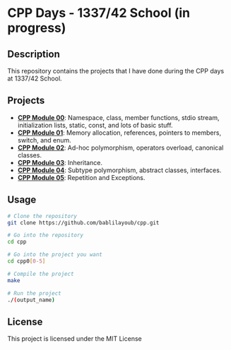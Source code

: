 # CPP Days - 1337/42 School (in progress)

## Description
This repository contains the projects that I have done during the CPP days at 1337/42 School.

## Projects
- [**CPP Module 00**](./cpp00): Namespace, class, member functions, stdio stream, initialization lists, static, const, and lots of basic stuff.
- [**CPP Module 01**](./cpp01): Memory allocation, references, pointers to members, switch, and enum.
- [**CPP Module 02**](./cpp02): Ad-hoc polymorphism, operators overload, canonical classes.
- [**CPP Module 03**](./cpp03): Inheritance.
- [**CPP Module 04**](./cpp04): Subtype polymorphism, abstract classes, interfaces.
- [**CPP Module 05**](./cpp05): Repetition and Exceptions.

## Usage
```bash
# Clone the repository
git clone https://github.com/bablilayoub/cpp.git

# Go into the repository
cd cpp

# Go into the project you want
cd cpp0[0-5]

# Compile the project
make

# Run the project
./(output_name)
```

## License
This project is licensed under the MIT License


